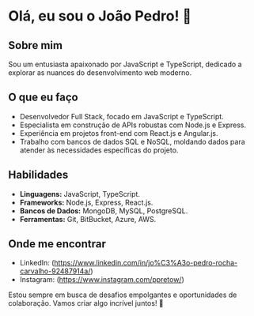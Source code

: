 # Olá, eu sou o João Pedro! 👋

## Sobre mim
Sou um entusiasta apaixonado por JavaScript e TypeScript, dedicado a explorar as nuances do desenvolvimento web moderno.

## O que eu faço
- Desenvolvedor Full Stack, focado em JavaScript e TypeScript.
- Especialista em construção de APIs robustas com Node.js e Express.
- Experiência em projetos front-end com React.js e Angular.js.
- Trabalho com bancos de dados SQL e NoSQL, moldando dados para atender às necessidades específicas do projeto.

## Habilidades
- **Linguagens:** JavaScript, TypeScript.
- **Frameworks:** Node.js, Express, React.js.
- **Bancos de Dados:** MongoDB, MySQL, PostgreSQL.
- **Ferramentas:** Git, BitBucket, Azure, AWS.

## Onde me encontrar
- LinkedIn: (https://www.linkedin.com/in/jo%C3%A3o-pedro-rocha-carvalho-92487914a/)
- Instagram: (https://www.instagram.com/ppretow/)

Estou sempre em busca de desafios empolgantes e oportunidades de colaboração. Vamos criar algo incrível juntos! 🚀
